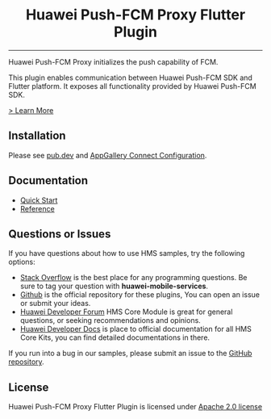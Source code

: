 <p align="center">
  <h1 align="center">Huawei Push-FCM Proxy Flutter Plugin</h1>
</p>

----

Huawei Push-FCM Proxy initializes the push capability of FCM.

This plugin enables communication between Huawei Push-FCM SDK and Flutter platform. It exposes all functionality provided by Huawei Push-FCM SDK.

[> Learn More](https://developer.huawei.com/consumer/en/doc/development/HMS-Plugin-References-V1/aggr-third-parties-0000001193167792?ha_source=hms1)

## Installation

Please see [pub.dev](https://pub.dev/packages/huawei_push_fcm/install) and [AppGallery Connect Configuration](https://developer.huawei.com/consumer/en/doc/development/HMS-Plugin-Guides/config-agc-0000001050178043?ha_source=hms1).

## Documentation

- [Quick Start](https://developer.huawei.com/consumer/en/doc/development/HMS-Plugin-References-V1/aggr-third-parties-0000001193167792?ha_source=hms1)
- [Reference](https://developer.huawei.com/consumer/en/doc/development/HMS-Plugin-References/push-fcm-overview-0000001193494744?ha_source=hms1)

## Questions or Issues

If you have questions about how to use HMS samples, try the following options:
- [Stack Overflow](https://stackoverflow.com/questions/tagged/huawei-mobile-services) is the best place for any programming questions. Be sure to tag your question with 
**huawei-mobile-services**.
- [Github](https://github.com/HMS-Core/hms-flutter-plugin) is the official repository for these plugins, You can open an issue or submit your ideas.
- [Huawei Developer Forum](https://forums.developer.huawei.com/forumPortal/en/home?fid=0101187876626530001?ha_source=hms1) HMS Core Module is great for general questions, or seeking recommendations and opinions.
- [Huawei Developer Docs](https://developer.huawei.com/consumer/en/doc/overview/HMS-Core-Plugin?ha_source=hms1) is place to official documentation for all HMS Core Kits, you can find detailed documentations in there.

If you run into a bug in our samples, please submit an issue to the [GitHub repository](https://github.com/HMS-Core/hms-flutter-plugin).

## License

Huawei Push-FCM Proxy Flutter Plugin is licensed under [Apache 2.0 license](LICENSE)